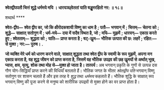 **श्वेतद्वीपपतौ चित्तं शुद्धे धर्ममये मयि ।** **धारयञ्छ्वेततां याति षडूॢमरहितो नर: ॥ १८॥** 

शब्दार्थ **** 

**श्वेत-द्वीप—** **श्वेत द्वीप का, जो कि क्षीरोदकशायी विष्णु का धाम है** **; पतौ—** **भगवान् में** **; चित्तम्—** **चेतना को** **; शुद्धे—** **साक्षात्** **सतोगुण में** **; धर्म-मये—** **दया में सदैव स्थित है, जो** **; मयि—** **मुझमें** **; धारयन्—** **एकाग्र करते हुए** **; श्वेतताम्—** **शुद्धता को** **; याति—** **प्राप्त करता है** **; षट्-ऊॢम—** **भौतिक उत्पात की छ: लहरें** **; रहित:—** **से मुक्त** **; नर:—** **पुरुष।** **.** 

**जो व्यक्ति मेरे धर्म को धारण करने वाले, साक्षात् शुद्धता तथा श्वेत द्वीप के स्वामी के रूप** **मुझमें, अपना मन एकाग्र करता है, वह शुद्ध जीवन को प्राप्त करता है, जिसमें वह भौतिक** **उपद्रव की छह ऊॢमयों से अर्थात् भूख, प्यास, क्षय, मृत्यु, शोक तथा मोह से—मुक्त हो जाता** **है।** **तात्पर्य :** अब भगवान् प्रकृति के गुणों से उत्पन्न दस गौण योग-सिद्धियाँ प्राप्त करने की विधियाँ बतलाते हैं। भौतिक जगत के भीतर *श्वेतद्वीप पति* भगवान् विष्णु सतोगुण पर शासन चलाते हैं और इस तरह वे *शुद्ध* तथा *धर्ममय* कहलाते हैं। भौतिक शुद्धि के साक्षात् रूप भगवान् विष्णु की पूजा करने से मनुष्य को शारीरिक उपद्रवों से मुक्त होने का वर प्राप्त होता है।  